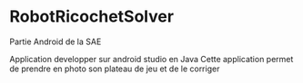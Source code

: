 # RobotRicochetSolver

Partie Android de la SAE

Application developper sur android studio en Java
Cette application permet de prendre en photo son plateau de jeu et de le corriger
